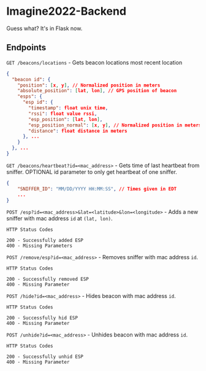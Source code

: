 # Imagine2022-Backend

Guess what? It's in Flask now.

## Endpoints

`GET /beacons/locations` - Gets beacon locations most recent location

```json
{
  "beacon id": {
    "position": [x, y], // Normalized position in meters
    "absolute_position": [lat, lon], // GPS position of beacon
    "esps": {
      "esp id": {
        "timestamp": float unix time,
        "rssi": float value rssi,
        "esp_position": [lat, lon],
        "esp_position_normal": [x, y], // Normalized position in meters
        "distance": float distance in meters
      }, ...
    }
  }, ...
}
```

`GET /beacons/heartbeat?id=<mac_address>` - Gets time of last heartbeat from sniffer. OPTIONAL id parameter to only get heartbeat of one sniffer.

```json
{
    "SNIFFER_ID": "MM/DD/YYYY HH:MM:SS", // Times given in EDT
    ...
}
```

`POST /esp?id=<mac_address>&lat=<latitude>&lon=<longitude>` - Adds a new sniffer with mac address `id` at `(lat, lon)`.

```
HTTP Status Codes

200 - Successfully added ESP
400 - Missing Parameters 
```

`POST /remove/esp?id=<mac_address>` - Removes sniffer with mac address `id`.

```
HTTP Status Codes

200 - Successfully removed ESP
400 - Missing Parameter
```

`POST /hide?id=<mac_address>` - Hides beacon with mac address `id`.

```
HTTP Status Codes

200 - Successfully hid ESP
400 - Missing Parameter
```

`POST /unhide?id=<mac_address>` - Unhides beacon with mac address `id`.

```
HTTP Status Codes

200 - Successfully unhid ESP
400 - Missing Parameter
```
